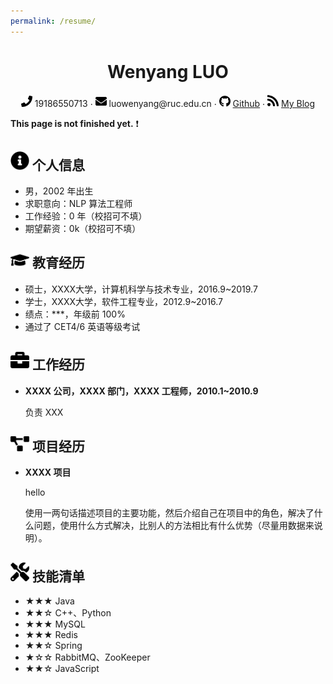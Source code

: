 ```yaml
---
permalink: /resume/
---
```

 <center>
     <h1>Wenyang LUO</h1>
     <div>
         <span>
             <img src="../assets/images/resumeimages/phone-solid.svg" width="18px">
             19186550713
         </span>
         ·
         <span>
             <img src="../assets/images/resumeimages/envelope-solid.svg" width="18px">
             luowenyang@ruc.edu.cn
         </span>
         ·
         <span>
             <img src="../assets/images/resumeimages/github-brands.svg" width="18px">
             <a href="https://github.com/xiaoluotongxuelalala">Github</a>
         </span>
         ·
         <span>
             <img src="../assets/images/resumeimages/rss-solid.svg" width="18px">
             <a href="https://xiaoluotongxuelalala.github.io/">My Blog</a>
         </span>
     </div>
 </center>

**This page is not finished yet.** ❗ 

 ## <img src="../assets/images/resumeimages/info-circle-solid.svg" width="30px"> 个人信息 

 - 男，2002 年出生
 - 求职意向：NLP 算法工程师
 - 工作经验：0 年（校招可不填）
 - 期望薪资：0k（校招可不填）

## <img src="../assets/images/resumeimages/graduation-cap-solid.svg" width="30px"> 教育经历

- 硕士，XXXX大学，计算机科学与技术专业，2016.9~2019.7
- 学士，XXXX大学，软件工程专业，2012.9~2016.7
- 绩点：***，年级前 100%
- 通过了 CET4/6 英语等级考试

## <img src="../assets/images/resumeimages/briefcase-solid.svg" width="30px"> 工作经历

- **XXXX 公司，XXXX 部门，XXXX 工程师，2010.1~2010.9**

   负责 XXX

## <img src="../assets/images/resumeimages/project-diagram-solid.svg" width="30px"> 项目经历

- **XXXX 项目**

  hello

  使用一两句话描述项目的主要功能，然后介绍自己在项目中的角色，解决了什么问题，使用什么方式解决，比别人的方法相比有什么优势（尽量用数据来说明）。

## <img src="../assets/images/resumeimages/tools-solid.svg" width="30px"> 技能清单

- ★★★ Java
- ★★☆ C++、Python
- ★★★ MySQL
- ★★★ Redis
- ★★☆ Spring
- ★☆☆ RabbitMQ、ZooKeeper
- ★★☆ JavaScript